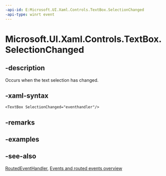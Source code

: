 ```yaml
---
-api-id: E:Microsoft.UI.Xaml.Controls.TextBox.SelectionChanged
-api-type: winrt event
---
```


<!-- Event syntax
public event Windows.UI.Xaml.RoutedEventHandler SelectionChanged
-->

# Microsoft.UI.Xaml.Controls.TextBox.SelectionChanged

## -description

Occurs when the text selection has changed.

## -xaml-syntax

```xaml
<TextBox SelectionChanged="eventhandler"/>
```

## -remarks

## -examples

## -see-also

[RoutedEventHandler](../microsoft.ui.xaml/routedeventhandler.md), [Events and routed events overview](../../windows/uwp/xaml-platform/events-and-routed-events-overview)
